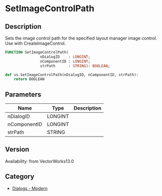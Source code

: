 # SetImageControlPath

## Description
Sets the image control path for the specified layout manager image control.  Use with CreateImageControl.

```pascal
FUNCTION SetImageControlPath(
				nDialogID    : LONGINT;
				nComponentID : LONGINT;
				strPath      : STRING): BOOLEAN;
```

```python
def vs.SetImageControlPath(nDialogID, nComponentID, strPath):
    return BOOLEAN
```

## Parameters
|Name|Type|Description|
|---|---|---|
|nDialogID|LONGINT|   |
|nComponentID|LONGINT|   |
|strPath|STRING|   |

## Version
Availability: from VectorWorks13.0

## Category
* [Dialogs - Modern](../Categories/Dialogs%20-%20Modern.md)
